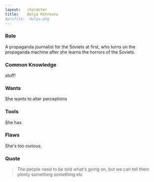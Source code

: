```yaml
---
layout:   character
title:    Dolya Petrovna
#profile:  dolya.png
---
```


### Role ###
A propaganda journalist for the Soviets at first,
who turns on the propaganda machine after she learns the horrors of the Soviets.


### Common Knowledge ###
stuff!


### Wants ###
She wants to alter perceptions


### Tools ###
She has


### Flaws ###
She's too curious


### Quote ###
> The people need to be told what's going on,
> but we can tell them plenty something something etc













